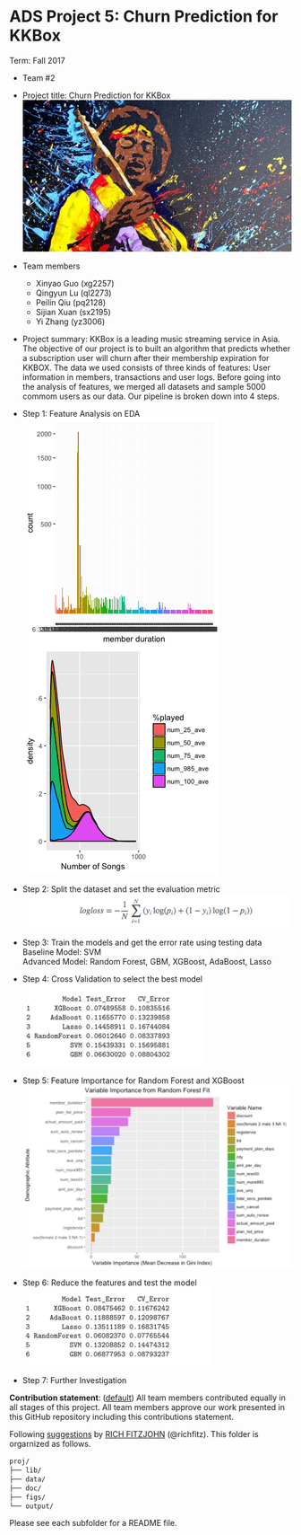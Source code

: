 # ADS Project 5: Churn Prediction for KKBox

Term: Fall 2017

+ Team #2
+ Project title: Churn Prediction for KKBox
  ![image](figs/WechatIMG171.jpeg)
+ Team members
	+ Xinyao Guo  (xg2257)
	+ Qingyun Lu  (ql2273)
	+ Peilin Qiu  (pq2128)
	+ Sijian Xuan (sx2195)
	+ Yi Zhang    (yz3006)
+ Project summary: 
KKBox is a leading music streaming service in Asia. The objective of our project is to built an algorithm that predicts whether a subscription user will churn after their membership expiration for KKBOX. The data we used consists of three kinds of features: User information in members, transactions and user logs. Before going into the analysis of features, we merged all datasets and sample 5000 commom users as our data. Our pipeline is broken down into 4 steps. <br />

+ Step 1: Feature Analysis on EDA <br />
![image](figs/Rplot4.png) 
![image](figs/Rplot7.png) <br />
+ Step 2: Split the dataset and set the evaluation metric <br />
![image](figs/logloss.png) <br />
+ Step 3: Train the models and get the error rate using testing data <br />
 Baseline Model: SVM <br />
 Advanced Model: Random Forest, GBM, XGBoost, AdaBoost, Lasso <br />
+ Step 4: Cross Validation to select the best model <br />
![image](figs/result1.png) <br />
+ Step 5: Feature Importance for Random Forest and XGBoost <br />
![image](figs/Rplot8.png)  <br />
+ Step 6: Reduce the features and test the model <br />
![image](figs/result2.png) <br />
+ Step 7: Further Investigation

**Contribution statement**: ([default](doc/a_note_on_contributions.md)) All team members contributed equally in all stages of this project. All team members approve our work presented in this GitHub repository including this contributions statement. 

Following [suggestions](http://nicercode.github.io/blog/2013-04-05-projects/) by [RICH FITZJOHN](http://nicercode.github.io/about/#Team) (@richfitz). This folder is orgarnized as follows.

```
proj/
├── lib/
├── data/
├── doc/
├── figs/
└── output/
```

Please see each subfolder for a README file.
